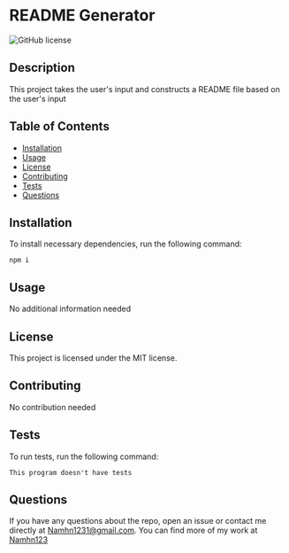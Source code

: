 # README Generator
![GitHub license](https://img.shields.io/badge/license-MIT-blue.svg)
## Description
This project takes the user's input and constructs a README file based on the user's input
## Table of Contents
* [Installation](#installation)
* [Usage](#usage)
* [License](#license)
* [Contributing](#contributing)
* [Tests](#tests)
* [Questions](#questions)
## Installation
To install necessary dependencies, run the following command:
```
npm i
```
## Usage
No additional information needed
## License
This project is licensed under the MIT license.
## Contributing
No contribution needed
## Tests
To run tests, run the following command:
```
This program doesn't have tests
```
## Questions
If you have any questions about the repo, open an issue or contact me directly at Namhn1231@gmail.com. You can find more of my work at [Namhn123](https://github.com/Namhn123)
